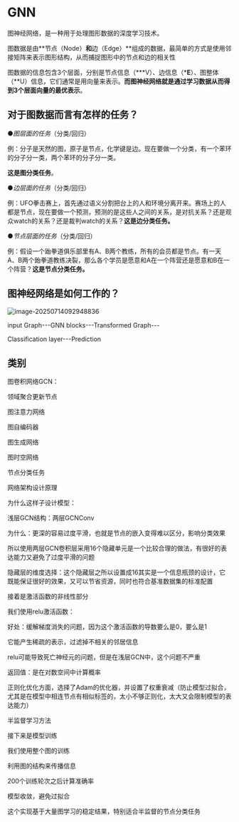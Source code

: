 # GNN

图神经网络，是一种用于处理图形数据的深度学习技术。

图数据是由**节点（Node）**和**边（Edge）**组成的数据，最简单的方式是使用邻接矩阵来表示图形结构，从而捕捉图形中的节点和边的相关性

图数据的信息包含3个层面，分别是节点信息（***V）、边信息（***E**）、图整体（**U）信息，它们通常是用向量来表示。**而图神经网络就是通过学习数据从而得到3个层面向量的最优表示**。

## 对于图数据而言有怎样的任务？

●*图层面的任务*（分类/回归）

例：分子是天然的图，原子是节点，化学键是边。现在要做一个分类，有一个苯环的分子分一类，两个苯环的分子分一类。

**这是图分类任务**。

●*边层面的任务*（分类/回归）

例：UFO拳击赛上，首先通过语义分割把台上的人和环境分离开来。赛场上的人都是节点，现在要做一个预测，预测的是这些人之间的关系，是对抗关系？还是观众watch的关系？还是裁判watch的关系？**这是边分类任务。**

●*节点层面的任务*（分类/回归）

例：假设一个跆拳道俱乐部里有A、B两个教练，所有的会员都是节点。有一天A、B两个跆拳道教练决裂，那么各个学员是愿意和A在一个阵营还是愿意和B在一个阵营？**这是节点分类任务。**

## **图神经网络是如何工作的？**

![image-20250714092948836](C:\Users\linyu\AppData\Roaming\Typora\typora-user-images\image-20250714092948836.png)

input Graph---GNN blocks---Transformed Graph---

Classification layer---Prediction

## 类别

图卷积网络GCN：

领域聚合更新节点

图注意力网络

图自编码器

图生成网络

图时空网络



节点分类任务

网络架构设计原理

为什么这样子设计模型：

浅层GCN结构：两层GCNConv

为什么：更深的容易过度平滑，也就是节点的嵌入变得难以区分，影响分类效果

所以使用两层GCN卷积层采用16个隐藏单元是一个比较合理的做法，有很好的表达能力又避免了过度平滑的问题

隐藏层的维度选择：这个隐藏层之所以设置成16其实是一个信息瓶颈的设计，它既能保证很好的效果，又可以节省资源，同时也符合基准数据集的标准配置



接着是激活函数的非线性部分

我们使用relu激活函数：

好处：缓解梯度消失的问题，因为这个激活函数的导数要么是0，要么是1

它能产生稀疏的表示，过滤掉不相关的邻居信息

relu可能导致死亡神经元的问题，但是在浅层GCN中，这个问题不严重

返回值：是在对数空间中计算概率

正则化优化方面，选择了Adam的优化器，并设置了权重衰减（防止模型过拟合，尤其是在模型中相连节点有相似标签的，太小不够正则化，太大又会限制模型的表达能力）



半监督学习方法

接下来是模型训练

我们使用整个图的训练

利用图的结构来传播信息

200个训练轮次之后计算准确率

模型收敛，避免过拟合

这个实现基于大量图学习的稳定结果，特别适合半监督的节点分类任务

























